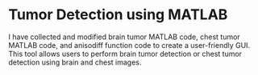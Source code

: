# Tumor Detection using MATLAB

I have collected and modified brain tumor MATLAB code, chest tumor MATLAB code, and anisodiff function code to create a user-friendly GUI. This tool allows users to perform brain tumor detection or chest tumor detection using brain and chest images.
